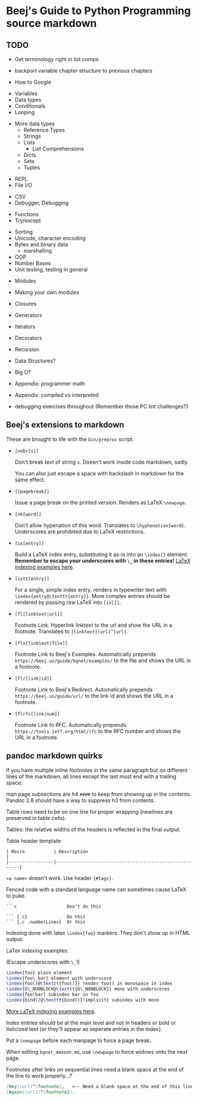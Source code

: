 # Beej's Guide to Python Programming source markdown

## TODO
* Get terminology right in list comps
* backport variable chapter structure to previous chapters

* How to Google
- Variables
- Data types
- Conditionals
- Looping
* More data types
  - Reference Types
  - Strings
  - Lists
    - List Comprehensions
  - Dicts
  * Sets
  * Tuples
- REPL
- File I/O
* CSV
* Debugger, Debugging
- Functions
- Try/except
* Sorting
* Unicode, character encoding
* Bytes and binary data
  * marshalling
* OOP
* Number Bases
* Unit testing, testing in general
- Modules
* Making your own modules
* Closures
* Generators
* Iterators
* Decorators

* Recursion
* Data Structures?
* Big O?

- Appendix: programmer math
* Appendix: compiled vs interpreted

* debugging exercises throughout (Remember those PC lint challenges?)


## Beej's extensions to markdown

These are brought to life with the `bin/preproc` script.

* `[nobr[s]]`

  Don't break text of string `s`. Doesn't work inside code markdown,
  sadly.

  You can also just escape a space with backslash in markdown for the
  same effect.

* `[[pagebreak]]`

  Issue a page break on the printed version. Renders as LaTeX
  `\newpage`.

* `[nh[word]]`

  Don't allow hypenation of this word. Translates to
  `\hyphenation{word}`. Underscores are prohibited due to LaTeX
  restrictions.

* `[ix[entry]]`

  Build a LaTeX index entry, substituting it as-is into an `\index{}`
  element. **Remember to escape your underscores with `\_` in these
  entries!** [LaTeX indexing examples
  here](https://en.wikibooks.org/wiki/LaTeX/Indexing#Sophisticated_indexing).

* `[ixtt[entry]]`

  For a single, simple index entry, renders in typewriter text with
  `\index{entry@\texttt{entry}}`.  More complex entries should be
  rendered by passing raw LaTeX into `[ix[]]`.

* `[fl[linktext|url]]`

  Footnote Link. Hyperlink linktext to the url and show the URL in a
  footnote. Translates to `[linktext](url)^[url]`.
    
* `[flx[linktext|file]]`

  Footnote Link to Beej's Examples. Automatically prepends
  `https://beej.us/guide/bgnet/examples/` to the file and shows the URL
  in a footnote.

* `[flr[link|id]]`

   Footnote Link to Beej's Redirect. Automatically prepends
   `https://beej.us/guide/url/` to the link id and shows the URL in a
   footnote.

* `[flrfc[link|num]]`

   Footnote Link to RFC. Automatically prepends
   `https://tools.ietf.org/html/rfc` to the RFC number and shows the URL
   in a footnote.
   

## pandoc markdown quirks

If you have multiple inline footnotes in the same paragraph but on
different lines of the markdown, all lines except the last must end with
a trailing space.

man page subsections are h4 `####` to keep from showing up in the
contents. Pandoc 2.8 should have a way to suppress h3 from contents.

Table rows need to be on one line for proper wrapping (newlines are
preserved in table cells).

Tables: the relative widths of the headers is reflected in the final
output.

Table header template:

```
| Macro           | Description                                            |
|-----------------|--------------------------------------------------------|
```

`<a name>` doesn't work. Use header `{#tags}`.

Fenced code with a standard language name can sometimes cause LaTeX to puke.

````
```c                   Don't do this

``` {.c}               Do this
``` {.c .numberLines}  Or this
````

Indexing done with latex `\index{foo}` markers. They don't show up in
HTML output.

LaTex indexing examples:

(Escape underscores with `\_`!)

```latex
\index{foo} plain element
\index{foo\_bar} element with underscore
\index{foo()@\texttt{foo()}} render foo() in monospace in index
\index{O\_NONBLOCK@\texttt{O\_NONBLOCK}} mono with underscores
\index{foo!bar} subindex bar in foo
\index{bind()@\texttt{bind()}!implicit} subindex with mono
```

[More LaTeX indexing examples
here](https://en.wikibooks.org/wiki/LaTeX/Indexing#Sophisticated_indexing).

Index entries should be at the main level and not in headers or bold or
italicized text (or they'll appear as seperate entries in the index).

Put a `\newpage` before each manpage to force a page break.

When editing `bgnet_amazon.md`, use `\newpage` to force widows onto the
next page.

Footnotes after links on sequential lines need a blank space at the end
of the line to work properly...?

```markdown
[Hey](url)^[footnote],   <-- Need a blank space at the end of this line
[Again](url2)^[footnote2].
```


